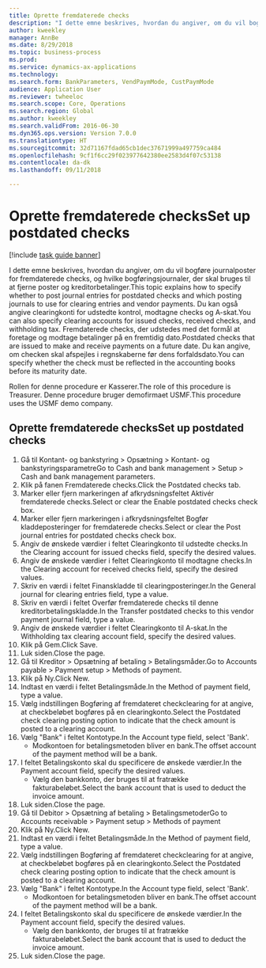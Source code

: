 ```yaml
--- 
title: Oprette fremdaterede checks
description: "I dette emne beskrives, hvordan du angiver, om du vil bogføre journalposter for fremdaterede checks, og hvilke bogføringsjournaler, der skal bruges til at fjerne poster og kreditorbetalinger."
author: kweekley
manager: AnnBe
ms.date: 8/29/2018
ms.topic: business-process
ms.prod: 
ms.service: dynamics-ax-applications
ms.technology: 
ms.search.form: BankParameters, VendPaymMode, CustPaymMode
audience: Application User
ms.reviewer: twheeloc
ms.search.scope: Core, Operations
ms.search.region: Global
ms.author: kweekley
ms.search.validFrom: 2016-06-30
ms.dyn365.ops.version: Version 7.0.0
ms.translationtype: HT
ms.sourcegitcommit: 32d71167fdad65cb1dec37671999a497759ca484
ms.openlocfilehash: 9cf1f6cc29f023977642380ee2583d4f07c53138
ms.contentlocale: da-dk
ms.lasthandoff: 09/11/2018

---
```

# <a name="set-up-postdated-checks"></a><span data-ttu-id="6b34a-103">Oprette fremdaterede checks</span><span class="sxs-lookup"><span data-stu-id="6b34a-103">Set up postdated checks</span></span>

[!include [task guide banner](../../includes/task-guide-banner.md)]

<span data-ttu-id="6b34a-104">I dette emne beskrives, hvordan du angiver, om du vil bogføre journalposter for fremdaterede checks, og hvilke bogføringsjournaler, der skal bruges til at fjerne poster og kreditorbetalinger.</span><span class="sxs-lookup"><span data-stu-id="6b34a-104">This topic explains how to specify whether to post journal entries for postdated checks and which posting journals to use for clearing entries and vendor payments.</span></span> <span data-ttu-id="6b34a-105">Du kan også angive clearingkonti for udstedte kontrol, modtagne checks og A-skat.</span><span class="sxs-lookup"><span data-stu-id="6b34a-105">You can also specify clearing accounts for issued checks, received checks, and withholding tax.</span></span> <span data-ttu-id="6b34a-106">Fremdaterede checks, der udstedes med det formål at foretage og modtage betalinger på en fremtidig dato.</span><span class="sxs-lookup"><span data-stu-id="6b34a-106">Postdated checks that are issued to make and receive payments on a future date.</span></span> <span data-ttu-id="6b34a-107">Du kan angive, om checken skal afspejles i regnskaberne før dens forfaldsdato.</span><span class="sxs-lookup"><span data-stu-id="6b34a-107">You can specify whether the check must be reflected in the accounting books before its maturity date.</span></span>



<span data-ttu-id="6b34a-108">Rollen for denne procedure er Kasserer.</span><span class="sxs-lookup"><span data-stu-id="6b34a-108">The role of this procedure is Treasurer.</span></span> <span data-ttu-id="6b34a-109">Denne procedure bruger demofirmaet USMF.</span><span class="sxs-lookup"><span data-stu-id="6b34a-109">This procedure uses the USMF demo company.</span></span>


## <a name="set-up-postdated-checks"></a><span data-ttu-id="6b34a-110">Oprette fremdaterede checks</span><span class="sxs-lookup"><span data-stu-id="6b34a-110">Set up postdated checks</span></span>
1. <span data-ttu-id="6b34a-111">Gå til Kontant- og bankstyring > Opsætning > Kontant- og bankstyringsparametre</span><span class="sxs-lookup"><span data-stu-id="6b34a-111">Go to Cash and bank management > Setup > Cash and bank management parameters.</span></span>
2. <span data-ttu-id="6b34a-112">Klik på fanen Fremdaterede checks.</span><span class="sxs-lookup"><span data-stu-id="6b34a-112">Click the Postdated checks tab.</span></span>
3. <span data-ttu-id="6b34a-113">Marker eller fjern markeringen af afkrydsningsfeltet Aktivér fremdaterede checks.</span><span class="sxs-lookup"><span data-stu-id="6b34a-113">Select or clear the Enable postdated checks check box.</span></span>
4. <span data-ttu-id="6b34a-114">Marker eller fjern markeringen i afkrydsningsfeltet Bogfør kladdeposteringer for fremdaterede checks.</span><span class="sxs-lookup"><span data-stu-id="6b34a-114">Select or clear the Post journal entries for postdated checks check box.</span></span>
5. <span data-ttu-id="6b34a-115">Angiv de ønskede værdier i feltet Clearingkonto til udstedte checks.</span><span class="sxs-lookup"><span data-stu-id="6b34a-115">In the Clearing account for issued checks field, specify the desired values.</span></span>
6. <span data-ttu-id="6b34a-116">Angiv de ønskede værdier i feltet Clearingkonto til modtagne checks.</span><span class="sxs-lookup"><span data-stu-id="6b34a-116">In the Clearing account for received checks field, specify the desired values.</span></span>
7. <span data-ttu-id="6b34a-117">Skriv en værdi i feltet Finanskladde til clearingposteringer.</span><span class="sxs-lookup"><span data-stu-id="6b34a-117">In the General journal for clearing entries field, type a value.</span></span>
8. <span data-ttu-id="6b34a-118">Skriv en værdi i feltet Overfør fremdaterede checks til denne kreditorbetalingskladde.</span><span class="sxs-lookup"><span data-stu-id="6b34a-118">In the Transfer postdated checks to this vendor payment journal field, type a value.</span></span>
9. <span data-ttu-id="6b34a-119">Angiv de ønskede værdier i feltet Clearingkonto til A-skat.</span><span class="sxs-lookup"><span data-stu-id="6b34a-119">In the Withholding tax clearing account field, specify the desired values.</span></span>
10. <span data-ttu-id="6b34a-120">Klik på Gem.</span><span class="sxs-lookup"><span data-stu-id="6b34a-120">Click Save.</span></span>
11. <span data-ttu-id="6b34a-121">Luk siden.</span><span class="sxs-lookup"><span data-stu-id="6b34a-121">Close the page.</span></span>
12. <span data-ttu-id="6b34a-122">Gå til Kreditor > Opsætning af betaling > Betalingsmåder.</span><span class="sxs-lookup"><span data-stu-id="6b34a-122">Go to Accounts payable > Payment setup > Methods of payment.</span></span>
13. <span data-ttu-id="6b34a-123">Klik på Ny.</span><span class="sxs-lookup"><span data-stu-id="6b34a-123">Click New.</span></span>
14. <span data-ttu-id="6b34a-124">Indtast en værdi i feltet Betalingsmåde.</span><span class="sxs-lookup"><span data-stu-id="6b34a-124">In the Method of payment field, type a value.</span></span>
15. <span data-ttu-id="6b34a-125">Vælg indstillingen Bogføring af fremdateret checkclearing for at angive, at checkbeløbet bogføres på en clearingkonto.</span><span class="sxs-lookup"><span data-stu-id="6b34a-125">Select the Postdated check clearing posting option to indicate that the check amount is posted to a clearing account.</span></span>
16. <span data-ttu-id="6b34a-126">Vælg "Bank" i feltet Kontotype.</span><span class="sxs-lookup"><span data-stu-id="6b34a-126">In the Account type field, select 'Bank'.</span></span>
    * <span data-ttu-id="6b34a-127">Modkontoen for betalingsmetoden bliver en bank.</span><span class="sxs-lookup"><span data-stu-id="6b34a-127">The offset account of the payment method will be a bank.</span></span>  
17. <span data-ttu-id="6b34a-128">I feltet Betalingskonto skal du specificere de ønskede værdier.</span><span class="sxs-lookup"><span data-stu-id="6b34a-128">In the Payment account field, specify the desired values.</span></span>
    * <span data-ttu-id="6b34a-129">Vælg den bankkonto, der bruges til at fratrække fakturabeløbet.</span><span class="sxs-lookup"><span data-stu-id="6b34a-129">Select the bank account that is used to deduct the invoice amount.</span></span>  
18. <span data-ttu-id="6b34a-130">Luk siden.</span><span class="sxs-lookup"><span data-stu-id="6b34a-130">Close the page.</span></span>
19. <span data-ttu-id="6b34a-131">Gå til Debitor > Opsætning af betaling > Betalingsmetoder</span><span class="sxs-lookup"><span data-stu-id="6b34a-131">Go to Accounts receivable > Payment setup > Methods of payment</span></span>
20. <span data-ttu-id="6b34a-132">Klik på Ny.</span><span class="sxs-lookup"><span data-stu-id="6b34a-132">Click New.</span></span>
21. <span data-ttu-id="6b34a-133">Indtast en værdi i feltet Betalingsmåde.</span><span class="sxs-lookup"><span data-stu-id="6b34a-133">In the Method of payment field, type a value.</span></span>
22. <span data-ttu-id="6b34a-134">Vælg indstillingen Bogføring af fremdateret checkclearing for at angive, at checkbeløbet bogføres på en clearingkonto.</span><span class="sxs-lookup"><span data-stu-id="6b34a-134">Select the Postdated check clearing posting option to indicate that the check amount is posted to a clearing account.</span></span>
23. <span data-ttu-id="6b34a-135">Vælg "Bank" i feltet Kontotype.</span><span class="sxs-lookup"><span data-stu-id="6b34a-135">In the Account type field, select 'Bank'.</span></span>
    * <span data-ttu-id="6b34a-136">Modkontoen for betalingsmetoden bliver en bank.</span><span class="sxs-lookup"><span data-stu-id="6b34a-136">The offset account of the payment method will be a bank.</span></span>  
24. <span data-ttu-id="6b34a-137">I feltet Betalingskonto skal du specificere de ønskede værdier.</span><span class="sxs-lookup"><span data-stu-id="6b34a-137">In the Payment account field, specify the desired values.</span></span>
    * <span data-ttu-id="6b34a-138">Vælg den bankkonto, der bruges til at fratrække fakturabeløbet.</span><span class="sxs-lookup"><span data-stu-id="6b34a-138">Select the bank account that is used to deduct the invoice amount.</span></span>  
25. <span data-ttu-id="6b34a-139">Luk siden.</span><span class="sxs-lookup"><span data-stu-id="6b34a-139">Close the page.</span></span>


